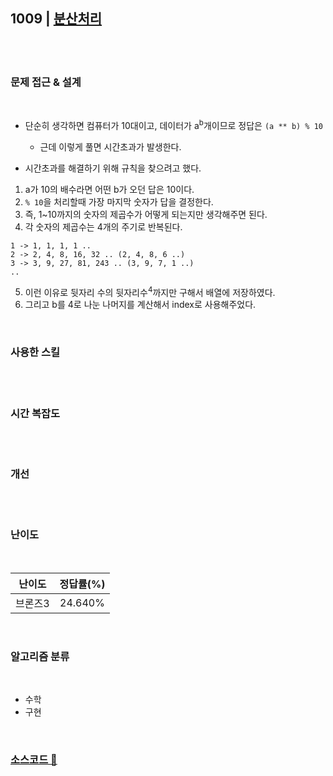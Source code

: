 ## 1009 | <a href="https://www.acmicpc.net/problem/1009">분산처리</a>

<br>
<br>

### 문제 접근 & 설계

<br>
  
- 단순히 생각하면 컴퓨터가 10대이고, 데이터가 a<sup>b</sup>개이므로 정답은 `(a ** b) % 10`
    - 근데 이렇게 풀면 시간초과가 발생한다.

- 시간초과를 해결하기 위해 규칙을 찾으려고 했다.

1. a가 10의 배수라면 어떤 b가 오던 답은 10이다.
2. `% 10`을 처리할때 가장 마지막 숫자가 답을 결정한다.
3. 즉, 1~10까지의 숫자의 제곱수가 어떻게 되는지만 생각해주면 된다.
4. 각 숫자의 제곱수는 4개의 주기로 반복된다.

```
1 -> 1, 1, 1, 1 ..
2 -> 2, 4, 8, 16, 32 .. (2, 4, 8, 6 ..)
3 -> 3, 9, 27, 81, 243 .. (3, 9, 7, 1 ..)
..
```

5. 이런 이유로 뒷자리 수의 뒷자리수<sup>4</sup>까지만 구해서 배열에 저장하였다.
6. 그리고 b를 4로 나눈 나머지를 계산해서 index로 사용해주었다.

<br>

### 사용한 스킬

<br>

<br>

### 시간 복잡도

<br>

<br>

### 개선

<br>

<br>

### 난이도

<br>

| 난이도  | 정답률(%) |
| :-----: | :-------: |
| 브론즈3 |  24.640%  |

<br>

### 알고리즘 분류

<br>

- 수학
- 구현

<br>

### <a href="https://github.com/byhhh2/Coding-Test-Preparations/blob/master/Python-BAEKJOON/1009.py">소스코드 📃</a>

